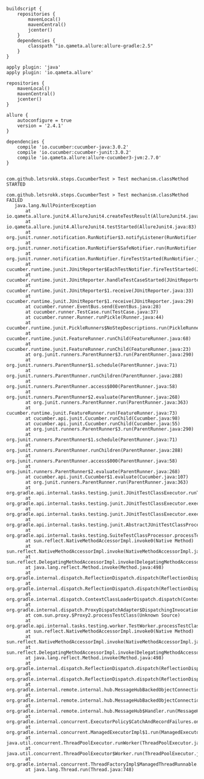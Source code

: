     buildscript {
        repositories {
            mavenLocal()
            mavenCentral()
            jcenter()
        }
        dependencies {
            classpath "io.qameta.allure:allure-gradle:2.5"
        }
    }

    apply plugin: 'java'
    apply plugin: 'io.qameta.allure'

    repositories {
        mavenLocal()
        mavenCentral()
        jcenter()
    }

    allure {
        autoconfigure = true
        version = '2.4.1'
    }

    dependencies {
        compile 'io.cucumber:cucumber-java:3.0.2'
        compile 'io.cucumber:cucumber-junit:3.0.2'
        compile 'io.qameta.allure:allure-cucumber3-jvm:2.7.0'
    }


    com.github.letsrokk.steps.CucumberTest > Test mechanism.classMethod STARTED

    com.github.letsrokk.steps.CucumberTest > Test mechanism.classMethod FAILED
       java.lang.NullPointerException
           at io.qameta.allure.junit4.AllureJunit4.createTestResult(AllureJunit4.java:258)
           at io.qameta.allure.junit4.AllureJunit4.testStarted(AllureJunit4.java:83)
           at org.junit.runner.notification.RunNotifier$3.notifyListener(RunNotifier.java:121)
           at org.junit.runner.notification.RunNotifier$SafeNotifier.run(RunNotifier.java:72)
           at org.junit.runner.notification.RunNotifier.fireTestStarted(RunNotifier.java:118)
           at cucumber.runtime.junit.JUnitReporter$EachTestNotifier.fireTestStarted(JUnitReporter.java:257)
           at cucumber.runtime.junit.JUnitReporter.handleTestCaseStarted(JUnitReporter.java:88)
           at cucumber.runtime.junit.JUnitReporter$1.receive(JUnitReporter.java:33)
           at cucumber.runtime.junit.JUnitReporter$1.receive(JUnitReporter.java:29)
           at cucumber.runner.EventBus.send(EventBus.java:28)
           at cucumber.runner.TestCase.run(TestCase.java:37)
           at cucumber.runner.Runner.runPickle(Runner.java:44)
           at cucumber.runtime.junit.PickleRunners$NoStepDescriptions.run(PickleRunners.java:140)
           at cucumber.runtime.junit.FeatureRunner.runChild(FeatureRunner.java:68)
           at cucumber.runtime.junit.FeatureRunner.runChild(FeatureRunner.java:23)
           at org.junit.runners.ParentRunner$3.run(ParentRunner.java:290)
           at org.junit.runners.ParentRunner$1.schedule(ParentRunner.java:71)
           at org.junit.runners.ParentRunner.runChildren(ParentRunner.java:288)
           at org.junit.runners.ParentRunner.access$000(ParentRunner.java:58)
           at org.junit.runners.ParentRunner$2.evaluate(ParentRunner.java:268)
           at org.junit.runners.ParentRunner.run(ParentRunner.java:363)
           at cucumber.runtime.junit.FeatureRunner.run(FeatureRunner.java:73)
           at cucumber.api.junit.Cucumber.runChild(Cucumber.java:98)
           at cucumber.api.junit.Cucumber.runChild(Cucumber.java:55)
           at org.junit.runners.ParentRunner$3.run(ParentRunner.java:290)
           at org.junit.runners.ParentRunner$1.schedule(ParentRunner.java:71)
           at org.junit.runners.ParentRunner.runChildren(ParentRunner.java:288)
           at org.junit.runners.ParentRunner.access$000(ParentRunner.java:58)
           at org.junit.runners.ParentRunner$2.evaluate(ParentRunner.java:268)
           at cucumber.api.junit.Cucumber$1.evaluate(Cucumber.java:107)
           at org.junit.runners.ParentRunner.run(ParentRunner.java:363)
           at org.gradle.api.internal.tasks.testing.junit.JUnitTestClassExecutor.runTestClass(JUnitTestClassExecutor.java:106)
           at org.gradle.api.internal.tasks.testing.junit.JUnitTestClassExecutor.execute(JUnitTestClassExecutor.java:58)
           at org.gradle.api.internal.tasks.testing.junit.JUnitTestClassExecutor.execute(JUnitTestClassExecutor.java:38)
           at org.gradle.api.internal.tasks.testing.junit.AbstractJUnitTestClassProcessor.processTestClass(AbstractJUnitTestClassProcessor.java:66)
           at org.gradle.api.internal.tasks.testing.SuiteTestClassProcessor.processTestClass(SuiteTestClassProcessor.java:51)
           at sun.reflect.NativeMethodAccessorImpl.invoke0(Native Method)
           at sun.reflect.NativeMethodAccessorImpl.invoke(NativeMethodAccessorImpl.java:62)
           at sun.reflect.DelegatingMethodAccessorImpl.invoke(DelegatingMethodAccessorImpl.java:43)
           at java.lang.reflect.Method.invoke(Method.java:498)
           at org.gradle.internal.dispatch.ReflectionDispatch.dispatch(ReflectionDispatch.java:35)
           at org.gradle.internal.dispatch.ReflectionDispatch.dispatch(ReflectionDispatch.java:24)
           at org.gradle.internal.dispatch.ContextClassLoaderDispatch.dispatch(ContextClassLoaderDispatch.java:32)
           at org.gradle.internal.dispatch.ProxyDispatchAdapter$DispatchingInvocationHandler.invoke(ProxyDispatchAdapter.java:93)
           at com.sun.proxy.$Proxy2.processTestClass(Unknown Source)
           at org.gradle.api.internal.tasks.testing.worker.TestWorker.processTestClass(TestWorker.java:117)
           at sun.reflect.NativeMethodAccessorImpl.invoke0(Native Method)
           at sun.reflect.NativeMethodAccessorImpl.invoke(NativeMethodAccessorImpl.java:62)
           at sun.reflect.DelegatingMethodAccessorImpl.invoke(DelegatingMethodAccessorImpl.java:43)
           at java.lang.reflect.Method.invoke(Method.java:498)
           at org.gradle.internal.dispatch.ReflectionDispatch.dispatch(ReflectionDispatch.java:35)
           at org.gradle.internal.dispatch.ReflectionDispatch.dispatch(ReflectionDispatch.java:24)
           at org.gradle.internal.remote.internal.hub.MessageHubBackedObjectConnection$DispatchWrapper.dispatch(MessageHubBackedObjectConnection.java:155)
           at org.gradle.internal.remote.internal.hub.MessageHubBackedObjectConnection$DispatchWrapper.dispatch(MessageHubBackedObjectConnection.java:137)
           at org.gradle.internal.remote.internal.hub.MessageHub$Handler.run(MessageHub.java:404)
           at org.gradle.internal.concurrent.ExecutorPolicy$CatchAndRecordFailures.onExecute(ExecutorPolicy.java:63)
           at org.gradle.internal.concurrent.ManagedExecutorImpl$1.run(ManagedExecutorImpl.java:46)
           at java.util.concurrent.ThreadPoolExecutor.runWorker(ThreadPoolExecutor.java:1149)
           at java.util.concurrent.ThreadPoolExecutor$Worker.run(ThreadPoolExecutor.java:624)
           at org.gradle.internal.concurrent.ThreadFactoryImpl$ManagedThreadRunnable.run(ThreadFactoryImpl.java:55)
           at java.lang.Thread.run(Thread.java:748)
